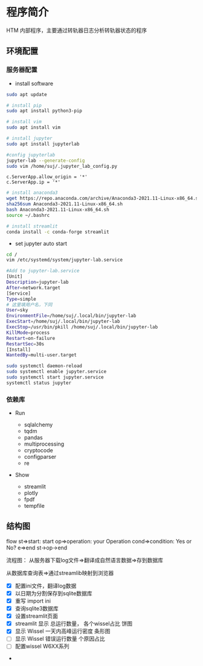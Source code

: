 ﻿# 程序简介
HTM 内部程序，主要通过转轨器日志分析转轨器状态的程序

## 环境配置
### 服务器配置
- install software
```bash
sudo apt update

# install pip
sudo apt install python3-pip

# install vim
sudo apt install vim

# install jupyter
sudo apt install jupyterlab

#config jupyterlab
jupyter-lab --generate-config
sudo vim /home/suj/.jupyter_lab_config.py
```
```python3
c.ServerApp.allow_origin = '*'
c.ServerApp.ip = '*'
```

```bash
# install anaconda3
wget https://repo.anaconda.com/archive/Anaconda3-2021.11-Linux-x86_64.sh
sha256sum Anaconda3-2021.11-Linux-x86_64.sh
bash Anaconda3-2021.11-Linux-x86_64.sh
source ~/.bashrc

# install streamlit
conda install -c conda-forge streamlit
```
- set jupyter auto start
```bash
cd /
vim /etc/systemd/system/jupyter-lab.service 
```
```bash
#Add to jupyter-lab.service
[Unit]
Description=jupyter-lab
After=network.target
[Service]
Type=simple
# 这里填用户名，下同
User=sky
EnvironmentFile=/home/suj/.local/bin/jupyter-lab
ExecStart=/home/suj/.local/bin/jupyter-lab
ExecStop=/usr/bin/pkill /home/suj/.local/bin/jupyter-lab
KillMode=process
Restart=on-failure
RestartSec=30s
[Install]
WantedBy=multi-user.target

```
```bash
sudo systemctl daemon-reload
sudo systemctl enable jupyter.service
sudo systemctl start jupyter.service
systemctl status jupyter
```

### 依赖库
- Run
  - sqlalchemy
  - tqdm
  - pandas
  - multiprocessing
  - cryptocode
  - configparser
  - re

- Show
  - streamlit
  - plotly
  - fpdf
  - tempfile

## 结构图
flow
st=>start: start
op=>operation: your Operation
cond=>condition: Yes or No?
e=>end
st->op->end


流程图： 从服务器下载log文件=>翻译成自然语言数据=>存到数据库

从数据库查询表=>通过streamlib映射到浏览器

* [X]  配置ini文件，翻译log数据
* [X]  以日期为分割保存到sqlite数据库
* [X]  重写 import ini
* [X]  查询sqlite3数据库
* [X]  设置streamlit页面
* [X]  streamlit 显示 总运行数量， 各个wissel占比 饼图
* [X]  显示 Wissel 一天内高峰运行密度 条形图
* [ ]  显示 Wissel 错误运行数量 个原因占比
* [ ]  配置wissel W6XX系列
* 

